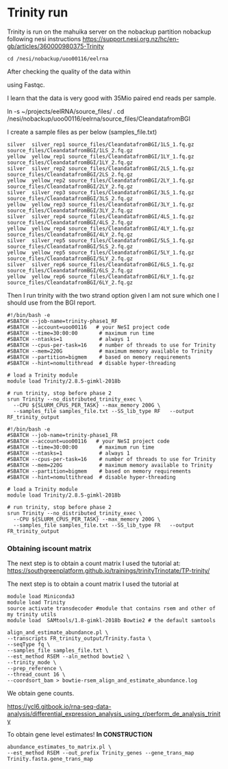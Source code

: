 # Trinity run

Trinity is run on the mahuika server on the nobackup partition nobackup following nesi instructions https://support.nesi.org.nz/hc/en-gb/articles/360000980375-Trinity


```
cd /nesi/nobackup/uoo00116/eelrna
```


After checking the quality of the data within

using Fastqc.

I learn that the data is very good with 35Mio paired end reads per sample.

ln -s ~/projects/eelRNA/source_files/ .
cd /nesi/nobackup/uoo00116/eelrna/source_files/CleandatafromBGI

I create a sample files  as per below (samples_file.txt)


```
silver	silver_rep1	source_files/CleandatafromBGI/1LS_1.fq.gz	source_files/CleandatafromBGI/1LS_2.fq.gz
yellow	yellow_rep1	source_files/CleandatafromBGI/1LY_1.fq.gz	source_files/CleandatafromBGI/1LY_2.fq.gz
silver	silver_rep2	source_files/CleandatafromBGI/2LS_1.fq.gz	source_files/CleandatafromBGI/2LS_2.fq.gz
yellow	yellow_rep2	source_files/CleandatafromBGI/2LY_1.fq.gz	source_files/CleandatafromBGI/2LY_2.fq.gz
silver	silver_rep3	source_files/CleandatafromBGI/3LS_1.fq.gz	source_files/CleandatafromBGI/3LS_2.fq.gz
yellow	yellow_rep3	source_files/CleandatafromBGI/3LY_1.fq.gz	source_files/CleandatafromBGI/3LY_2.fq.gz
silver	silver_rep4	source_files/CleandatafromBGI/4LS_1.fq.gz	source_files/CleandatafromBGI/4LS_2.fq.gz
yellow	yellow_rep4	source_files/CleandatafromBGI/4LY_1.fq.gz	source_files/CleandatafromBGI/4LY_2.fq.gz
silver	silver_rep5	source_files/CleandatafromBGI/5LS_1.fq.gz	source_files/CleandatafromBGI/5LS_2.fq.gz
yellow	yellow_rep5	source_files/CleandatafromBGI/5LY_1.fq.gz	source_files/CleandatafromBGI/5LY_2.fq.gz
silver	silver_rep6	source_files/CleandatafromBGI/6LS_1.fq.gz	source_files/CleandatafromBGI/6LS_2.fq.gz
yellow	yellow_rep6	source_files/CleandatafromBGI/6LY_1.fq.gz	source_files/CleandatafromBGI/6LY_2.fq.gz
```



Then I run trinity with the two strand option given I am not sure which one I should use from the BGI report.


```
#!/bin/bash -e
#SBATCH --job-name=trinity-phase1_RF
#SBATCH --account=uoo00116   # your NeSI project code
#SBATCH --time=30:00:00       # maximum run time
#SBATCH --ntasks=1            # always 1
#SBATCH --cpus-per-task=16    # number of threads to use for Trinity
#SBATCH --mem=220G            # maximum memory available to Trinity
#SBATCH --partition=bigmem    # based on memory requirements
#SBATCH --hint=nomultithread  # disable hyper-threading

# load a Trinity module
module load Trinity/2.8.5-gimkl-2018b

# run trinity, stop before phase 2
srun Trinity --no_distributed_trinity_exec \
  --CPU ${SLURM_CPUS_PER_TASK} --max_memory 200G \
  --samples_file samples_file.txt --SS_lib_type RF   --output RF_trinity_output
```



```
#!/bin/bash -e
#SBATCH --job-name=trinity-phase1_FR
#SBATCH --account=uoo00116   # your NeSI project code
#SBATCH --time=30:00:00       # maximum run time
#SBATCH --ntasks=1            # always 1
#SBATCH --cpus-per-task=16    # number of threads to use for Trinity
#SBATCH --mem=220G            # maximum memory available to Trinity
#SBATCH --partition=bigmem    # based on memory requirements
#SBATCH --hint=nomultithread  # disable hyper-threading

# load a Trinity module
module load Trinity/2.8.5-gimkl-2018b

# run trinity, stop before phase 2
srun Trinity --no_distributed_trinity_exec \
  --CPU ${SLURM_CPUS_PER_TASK} --max_memory 200G \
  --samples_file samples_file.txt --SS_lib_type FR   --output FR_trinity_output
```



### Obtaining iscount matrix


The next step is to obtain a count matrix
I used the tutorial at:
https://southgreenplatform.github.io/trainings/trinityTrinotate/TP-trinity/


The next step is to obtain a count matrix
I used the tutorial at


```
module load Miniconda3
module load Trinity
source activate transdecoder #module that contains rsem and other of my trinity utils
module load  SAMtools/1.8-gimkl-2018b Bowtie2 # the default samtools

align_and_estimate_abundance.pl \
--transcripts FR_trinity_output/Trinity.fasta \
--seqType fq \
--samples_file samples_file.txt \
--est_method RSEM --aln_method bowtie2 \
--trinity_mode \
--prep_reference \
--thread_count 16 \
--coordsort_bam > bowtie-rsem_align_and_estimate_abundance.log 
```

We obtain gene counts.


https://ycl6.gitbook.io/rna-seq-data-analysis/differential_expression_analysis_using_r/perform_de_analysis_trinity

To obtain gene level estimates! **In CONSTRUCTION**

```
abundance_estimates_to_matrix.pl \
--est_method RSEM --out_prefix Trinity_genes --gene_trans_map Trinity.fasta.gene_trans_map
```


